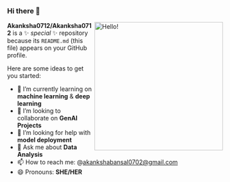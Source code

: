 ### Hi there 👋
<picture>
  <source media="(prefers-color-scheme: light)" srcset="https://media.giphy.com/media/SWoSkN6DxTszqIKEqv/giphy.gif">
  <source media="(prefers-color-scheme: dark)" srcset="https://c.tenor.com/qJ5evVs-_uUAAAAC/coding.gif">
  <img alt="Hello!" align="right" width="300">
</picture>

**Akanksha0712/Akanksha0712** is a ✨ _special_ ✨ repository because its `README.md` (this file) appears on your GitHub profile.

Here are some ideas to get you started:

- 🌱 I’m currently learning on **machine learning** & **deep learning**
- 👯 I’m looking to collaborate on **GenAI Projects**
- 🤔 I’m looking for help with **model deployment**
- 💬 Ask me about **Data Analysis**
- 📫 How to reach me: @akankshabansal0702@gmail.com
- 😄 Pronouns: **SHE/HER**


